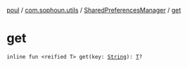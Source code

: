 [poul](../../index.md) / [com.sophoun.utils](../index.md) / [SharedPreferencesManager](index.md) / [get](./get.md)

# get

`inline fun <reified T> get(key: `[`String`](https://kotlinlang.org/api/latest/jvm/stdlib/kotlin/-string/index.html)`): `[`T`](get.md#T)`?`